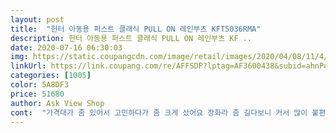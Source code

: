 ```yaml
---
layout: post 
title:  "헌터 아동용 퍼스트 클래식 PULL ON 레인부츠 KFT5036RMA" 
description: 헌터 아동용 퍼스트 클래식 PULL ON 레인부츠 KF ..
date: 2020-07-16 06:30:03 
img: https://static.coupangcdn.com/image/retail/images/2020/04/08/11/4/55ca8b1e-3c90-4d15-b891-5947c6848e78.jpg 
linkUrl: https://link.coupang.com/re/AFFSDP?lptag=AF3600438&subid=ahnPublicAsk&pageKey=1547394793&itemId=2601776188&vendorItemId=70476389964&traceid=V0-113-021990e8c23f4b72 
categories: [1005] 
color: 5A8DF3 
price: 51680 
author: Ask View Shop 
cont:  "가격대가 좀 있어서 고민하다가 좀 크게 샀어요 장화라 좀 길다보니 커서 많이 불편하지는 않아보여요 170사면 올해 편하게 신겠지만 내년에는 작을듯해서 180으로 샀어요<br/>고민 많이하고 싰는데 넘넘 맘에들어여<br/>미니 멜리사 샌달은 170신고 미니 멜리사 구두는 170조금 커요<br/>색깔은 너무너무 이쁘고 디자인은 민자보다 손잡이가 더 이쁜듯해요<br/>유광 오리지날 디자인과 달라서 구매에 망설여졌어요.<br/> 그냥 클래식한게 낫다고 생각했거든요.<br/> 그런데... <br/>! 잘 샀어요.<br/> 착용감도 훨씬 좋고 두껍지 않아 활동성도 좋은듯요.<br/> 아이가 좋아합니다! 손잡이도 별거 아닌것 같지만 바쁜아침 쓱 쉽게 신도록 도와주네요.<br/> 바이올렛 칼라도 넘 이뻐요<br/>" 
---
```

